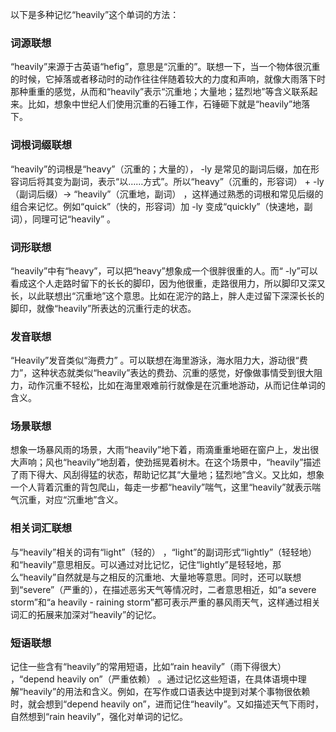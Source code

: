 以下是多种记忆“heavily”这个单词的方法：

### 词源联想
“heavily”来源于古英语“hefig”，意思是“沉重的”。联想一下，当一个物体很沉重的时候，它掉落或者移动时的动作往往伴随着较大的力度和声响，就像大雨落下时那种重重的感觉，从而和“heavily”表示“沉重地；大量地；猛烈地”等含义联系起来。比如，想象中世纪人们使用沉重的石锤工作，石锤砸下就是“heavily”地落下。 

### 词根词缀联想
“heavily”的词根是“heavy”（沉重的；大量的）， -ly 是常见的副词后缀，加在形容词后将其变为副词，表示“以……方式”。所以“heavy”（沉重的，形容词） + -ly（副词后缀）→ “heavily”（沉重地，副词） ，这样通过熟悉的词根和常见后缀的组合来记忆。例如“quick”（快的，形容词）加 -ly 变成“quickly”（快速地，副词），同理可记“heavily” 。

### 词形联想
“heavily”中有“heavy”，可以把“heavy”想象成一个很胖很重的人。而“ -ly”可以看成这个人走路时留下的长长的脚印，因为他很重，走路很用力，所以脚印又深又长，以此联想出“沉重地”这个意思。比如在泥泞的路上，胖人走过留下深深长长的脚印，就像“heavily”所表达的沉重行走的状态。

### 发音联想
“Heavily”发音类似“海费力” 。可以联想在海里游泳，海水阻力大，游动很“费力”，这种状态就类似“heavily”表达的费劲、沉重的感觉，好像做事情受到很大阻力，动作沉重不轻松，比如在海里艰难前行就像是在沉重地游动，从而记住单词的含义。

### 场景联想
想象一场暴风雨的场景，大雨“heavily”地下着，雨滴重重地砸在窗户上，发出很大声响；风也“heavily”地刮着，使劲摇晃着树木。在这个场景中，“heavily”描述了雨下得大、风刮得猛的状态，帮助记忆其“大量地；猛烈地”含义。又比如，想象一个人背着沉重的背包爬山，每走一步都“heavily”喘气，这里“heavily”就表示喘气沉重，对应“沉重地”含义。

### 相关词汇联想
与“heavily”相关的词有“light”（轻的） ，“light”的副词形式“lightly”（轻轻地）和“heavily”意思相反。可以通过对比记忆，记住“lightly”是轻轻地，那么“heavily”自然就是与之相反的沉重地、大量地等意思。同时，还可以联想到“severe”（严重的），在描述恶劣天气等情况时，二者意思相近，如“a severe storm”和“a heavily - raining storm”都可表示严重的暴风雨天气，这样通过相关词汇的拓展来加深对“heavily”的记忆。 

### 短语联想
记住一些含有“heavily”的常用短语，比如“rain heavily”（雨下得很大） ，“depend heavily on”（严重依赖） 。通过记忆这些短语，在具体语境中理解“heavily”的用法和含义。例如，在写作或口语表达中提到对某个事物很依赖时，就会想到“depend heavily on”，进而记住“heavily”。又如描述天气下雨时，自然想到“rain heavily”，强化对单词的记忆。 